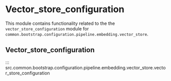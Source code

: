 # Vector_store_configuration

This module contains functionality related to the the `vector_store_configuration` module for `common.bootstrap.configuration.pipeline.embedding.vector_store`.

## Vector_store_configuration

::: src.common.bootstrap.configuration.pipeline.embedding.vector_store.vector_store_configuration

